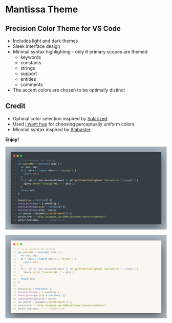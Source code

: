 # Mantissa Theme

## Precision Color Theme for VS Code 

* Includes light and dark themes
* Sleek interface design
* Minimal syntax highlighting - only 6 primary scopes are themed
  - keywords
  - constants
  - strings
  - support
  - entities
  - comments
* The accent colors are chosen to be optimally distinct

## Credit

* Optimal color selection inspired by [Solarized](https://ethanschoonover.com/solarized/).
* Used [i want hue](https://medialab.github.io/iwanthue/) for choosing perceptually uniform colors.
* Minimal syntax inspired by [Alabaster](https://github.com/p00f/alabaster.nvim).

**Enjoy!**

![Mantissa Dark Preview](https://github.com/jebrunnoe/Mantissa/blob/main/mantissa_dark.png?raw=true)

![Mantissa Light Preview](https://github.com/jebrunnoe/Mantissa/blob/main/mantissa_light.png?raw=true)
